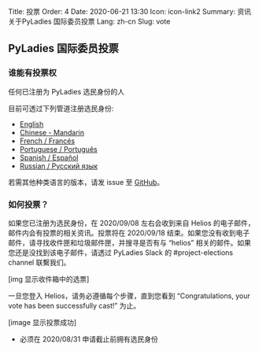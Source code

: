 Title: 投票
Order: 4
Date: 2020-06-21 13:30
Icon: icon-link2
Summary: 资讯关于PyLadies 国际委员投票
Lang: zh-cn
Slug: vote

## PyLadies 国际委员投票

### 谁能有投票权

任何已注册为 PyLadies 选民身份的人

目前可透过下列管道注册选民身份:

- [English](https://forms.gle/f3M4JUzA7JH48Swo8)
- [Chinese - Mandarin](https://docs.google.com/forms/d/e/1F[IpQLSfUMzknSnq55KRpDYuJh2dWUt5r3hjvete-2jHgqSgSWWTo-w/viewform?usp=sf_link)
- [French / Francés](https://docs.google.com/forms/d/e/1F[IpQLSciDGjrh0m66Oa-o-qZH5jYdXFKcpEOjeSoC4IaebY22ofOXA/viewform?usp=sf_link)
- [Portuguese / Português](https://forms.gle/9AdTdBr67ikiAFXSA)
- [Spanish / Español](https://forms.gle/CaDhPsjLgEmrqV7RA)
- [Russian / Русский язык](https://docs.google.com/forms/d/e/1FAIpQLScs5W-ujSTs4tkd_85LJ0Nr5UTgpsyJv0kBUaadk7fKbVSUrA/viewform?usp=sf_link)

若需其他种类语言的版本，请发 issue 至 [GitHub](https://github.com/pyladies/global-organizing/issues/54)。


### 如何投票？

如果您已注册为选民身份，在 2020/09/08 左右会收到来自 Helios 的电子邮件，邮件内会有投票的相关资讯。投票将在 2020/09/18 结束。如果您没有收到电子邮件，请寻找收件匣和垃圾邮件匣，并搜寻是否有与 “helios” 相关的邮件。如果您还是没找到该电子邮件，请透过 PyLadies Slack 的 #project-elections channel 联繫我们。


[img 显示收件箱中的选票]

一旦您登入 Helios，请务必遵循每个步骤，直到您看到 “Congratulations, your vote has been successfully cast!” 为止。


[image 显示投票成功]

* 必须在 2020/08/31 申请截止前拥有选民身份
